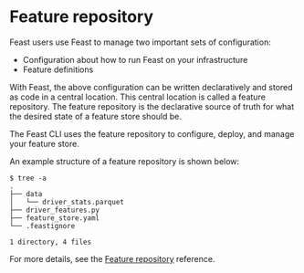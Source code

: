 # Feature repository

Feast users use Feast to manage two important sets of configuration:

* Configuration about how to run Feast on your infrastructure
* Feature definitions

With Feast, the above configuration can be written declaratively and stored as code in a central location. This central location is called a feature repository. The feature repository is the declarative source of truth for what the desired state of a feature store should be.

The Feast CLI uses the feature repository to configure, deploy, and manage your feature store.

An example structure of a feature repository is shown below:

```text
$ tree -a
.
├── data
│   └── driver_stats.parquet
├── driver_features.py
├── feature_store.yaml
└── .feastignore

1 directory, 4 files
```

For more details, see the [Feature repository](../../../reference/feature-repository/) reference.

